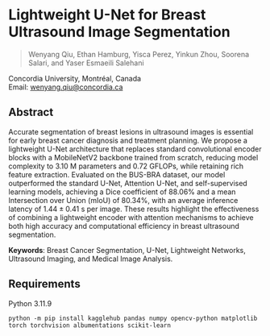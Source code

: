 # Lightweight U-Net for Breast Ultrasound Image Segmentation

> Wenyang Qiu, Ethan Hamburg, Yisca Perez, Yinkun Zhou, Soorena Salari, and Yaser Esmaeili Salehani

Concordia University, Montréal, Canada  
Email: wenyang.qiu@concordia.ca


## Abstract  
Accurate segmentation of breast lesions in ultrasound images is essential for early breast cancer diagnosis and treatment planning. We propose a lightweight U-Net architecture that replaces standard convolutional encoder blocks with a MobileNetV2 backbone trained from scratch, reducing model complexity to 3.10 M parameters and 0.72 GFLOPs, while retaining rich feature extraction. Evaluated on the BUS-BRA dataset, our model outperformed the standard U-Net, Attention U-Net, and self-supervised learning models, achieving a Dice coefficient of 88.06\% and a mean Intersection over Union (mIoU) of 80.34\%, with an average inference latency of $1.44 \pm 0.41$ s per image. These results highlight the effectiveness of combining a lightweight encoder with attention mechanisms to achieve both high accuracy and computational efficiency in breast ultrasound segmentation.

**Keywords**: Breast Cancer Segmentation, U-Net, Lightweight Networks, Ultrasound Imaging, and Medical Image Analysis.


## Requirements

Python 3.11.9

```{python}
python -m pip install kagglehub pandas numpy opencv-python matplotlib torch torchvision albumentations scikit-learn
```
